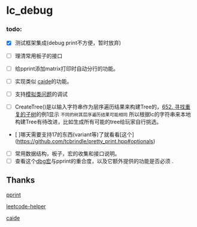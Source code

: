 # lc_debug

### todo: 

- [x] 测试框架集成(debug print不方便，暂时放弃)

- [ ] 理清常用板子的接口

- [ ] 给pprint添加matrix打印时自动分行的功能。

- [ ] 实现类似 [caide](https://github.com/slycelote/caide)的功能。

- [ ] 支持[模拟类问题](https://leetcode.com/problems/dinner-plate-stacks/)的调试

- [ ] CreateTree()是以输入字符串作为层序遍历结果来构建Tree的，[652. 寻找重复的子树](https://leetcode-cn.com/classic/problems/find-duplicate-subtrees/description/)的例1显示 `不同的树其层序遍历结果可能相同` 所以根据lc的字符串来本地构建Tree有待改进，比如生成所有可能的tree给玩家自行挑选。

- [ ]哪天需要支持17的东西(variant等)了就看看[这个] (https://github.com/tcbrindle/pretty_print.hpp#optionals)
- [ ] 常用数据结构，板子，宏的收集和接口说明。
- [ ] 查看这个[dbg宏](https://github.com/sharkdp/dbg-macro )与pprint的重合度，以及它额外提供的功能是否必须 .

## Thanks
[pprint](https://louisdx.github.io/cxx-prettyprint/)

[leetcode-helper](https://github.com/luckystone60/leetcode-helper)

[caide](https://github.com/slycelote/caide/issues/50)
